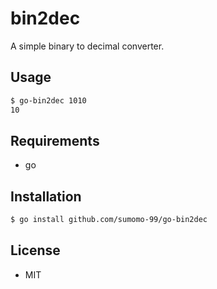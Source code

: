 # bin2dec
A simple binary to decimal converter.

## Usage
```bash
$ go-bin2dec 1010
10
```
## Requirements
- go

## Installation
```bash
$ go install github.com/sumomo-99/go-bin2dec
```

## License
- MIT
